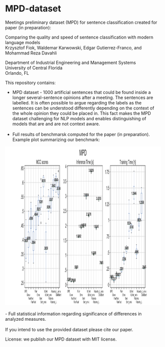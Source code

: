 # MPD-dataset
Meetings preliminary dataset (MPD) for sentence classification created for paper (in preparation): </br>

Comparing the quality and speed of sentence classification with modern language models </br>
Krzysztof Fiok, Waldemar Karwowski, Edgar Gutierrez-Franco, and Mohammad Reza Davahli </br>

Department of Industrial Engineering and Management Systems</br>
University of Central Florida</br>
Orlando, FL</br>

This repository contains:</br>
- MPD dataset - 1000 artificial sentences that could be found inside a longer several-sentence opinions after a meeting. The sentences are labelled. It is often possible to argue regarding the labels as the sentences can be understood differently depending on the context of the whole opinion they could be placed in. This fact makes the MPD dataset challenging for NLP models and enables distinguishing of models that are and are not context aware.
</br></br>
- Full results of benchmarsk computed for the paper (in preparation).
Example plot summarizing our benchmark:
<img src="https://github.com/krzysztoffiok/MPD-dataset/blob/master/full%20article%20results/images/MPD_3.png" width=1920 height=512>
</br></br>
- Full statistical information regarding significance of differences in analyzed measures.
</br></br>
If you intend to use the provided dataset please cite our paper.

License: we publish our MPD dataset with MIT license.
